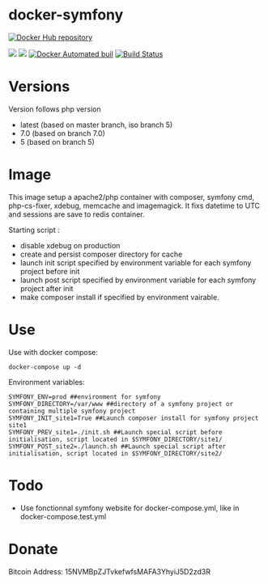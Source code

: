 # docker-symfony

[![Docker Hub repository](http://dockeri.co/image/nouchka/symfony)](https://registry.hub.docker.com/u/nouchka/symfony/)

[![](https://images.microbadger.com/badges/image/nouchka/symfony.svg)](https://microbadger.com/images/nouchka/symfony "Get your own image badge on microbadger.com")
[![](https://images.microbadger.com/badges/version/nouchka/symfony.svg)](https://microbadger.com/images/nouchka/symfony "Get your own version badge on microbadger.com")
[![Docker Automated buil](https://img.shields.io/docker/automated/nouchka/symfony.svg)](https://hub.docker.com/r/nouchka/symfony/)
[![Build Status](https://travis-ci.org/nouchka/docker-symfony.svg?branch=5)](https://travis-ci.org/nouchka/docker-symfony)

# Versions

Version follows php version

* latest (based on master branch, iso branch 5)
* 7.0 (based on branch 7.0)
* 5 (based on branch 5)

# Image
This image setup a apache2/php container with composer, symfony cmd, php-cs-fixer, xdebug, memcache and imagemagick. It fixs datetime to UTC and sessions are save to redis container.

Starting script :
* disable xdebug on production
* create and persist composer directory for cache
* launch init script specified by environment variable for each symfony project before init
* launch post script specified by environment variable for each symfony project after init
* make composer install if specified by environment vairable.

# Use

Use with docker compose:

	docker-compose up -d
Environment variables:

	SYMFONY_ENV=prod ##environment for symfony
	SYMFONY_DIRECTORY=/var/www ##directory of a symfony project or containing multiple symfony project
	SYMFONY_INIT_site1=True ##Launch composer install for symfony project site1
	SYMFONY_PREV_site1=./init.sh ##Launch special script before initialisation, script located in $SYMFONY_DIRECTORY/site1/
	SYMFONY_POST_site2=./launch.sh ##Launch special script after initialisation, script located in $SYMFONY_DIRECTORY/site2/

# Todo

* Use fonctionnal symfony website for docker-compose.yml, like in docker-compose.test.yml

# Donate

Bitcoin Address: 15NVMBpZJTvkefwfsMAFA3YhyiJ5D2zd3R

